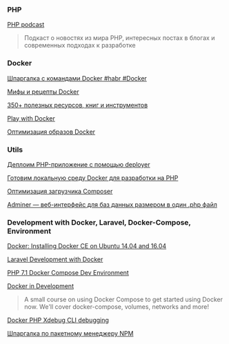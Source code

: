 ### PHP

[PHP podcast](https://5minphp.ru/)
> Подкаст о новостях из мира PHP,
> интересных постах в блогах
> и современных подходах к разработке

### Docker

[Шпаргалка с командами Docker #habr #Docker](https://habrahabr.ru/company/flant/blog/336654/)

[Мифы и рецепты Docker](https://habrahabr.ru/post/267441/)

[350+ полезных ресурсов, книг и инструментов](https://habrahabr.ru/company/1cloud/blog/275015/)

[Play with Docker](https://habrahabr.ru/company/flant/blog/334470/)

[Оптимизация образов Docker](https://habrahabr.ru/post/234829/)


### Utils

[Деплоим PHP-приложение с помощью deployer](https://phptoday.ru/post/deploim-php-prilozhenie-s-pomoshchyu-deployer)

[Готовим локальную среду Docker для разработки на PHP](https://phptoday.ru/post/gotovim-lokalnuyu-sredu-docker-dlya-razrabotki-na-php)

[Оптимизация загрузчика Composer](https://phptoday.ru/post/optimizaciya-zagruzchika-composer)

[Adminer — веб-интерфейс для баз данных размером в один .php файл](https://habrahabr.ru/post/268735/)


### Development with Docker, Laravel, Docker-Compose, Environment

[Docker: Installing Docker CE on Ubuntu 14.04 and 16.04](https://fabianlee.org/2017/03/07/docker-installing-docker-ce-on-ubuntu-14-04-and-16-04/)

[Laravel Development with Docker](https://kyleferg.com/laravel-development-with-docker/)

[PHP 7.1 Docker Compose Dev Environment](http://despairdrivendevelopment.com/php-71-docker-compose-dev-environment/)

[Docker in Development](https://serversforhackers.com/s/docker-in-development)
> A small course on using Docker Compose to get started using Docker now.
> We'll cover docker-compose, volumes, networks and more!

[Docker PHP Xdebug CLI debugging](https://sandro-keil.de/blog/2015/10/05/docker-php-xdebug-cli-debugging/)

[Шпаргалка по пакетному менеджеру NPM](https://habr.com/post/133363/)

